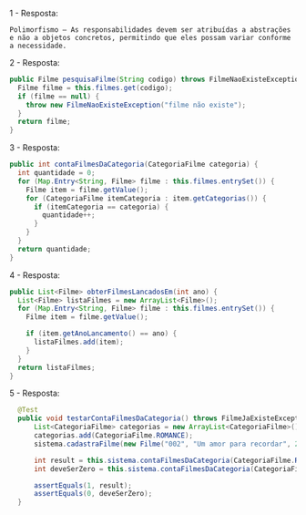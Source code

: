 
1 - Resposta: 

  `Polimorfismo — As responsabilidades devem ser atribuídas a abstrações e não a objetos concretos, permitindo que eles possam variar conforme a necessidade.`

2 - Resposta: 

  ```java
  public Filme pesquisaFilme(String codigo) throws FilmeNaoExisteException {
    Filme filme = this.filmes.get(codigo);
    if (filme == null) {
      throw new FilmeNaoExisteException("filme não existe");
    }
    return filme;
  }
  ```
3 - Resposta: 
  ```java
  public int contaFilmesDaCategoria(CategoriaFilme categoria) {
    int quantidade = 0;
    for (Map.Entry<String, Filme> filme : this.filmes.entrySet()) {
      Filme item = filme.getValue();
      for (CategoriaFilme itemCategoria : item.getCategorias()) {
        if (itemCategoria == categoria) {
          quantidade++;
        }
      }
    }
    return quantidade;
  }
  ```

4 - Resposta: 
  ```java
  public List<Filme> obterFilmesLancadosEm(int ano) {
    List<Filme> listaFilmes = new ArrayList<Filme>();
    for (Map.Entry<String, Filme> filme : this.filmes.entrySet()) {
      Filme item = filme.getValue();

      if (item.getAnoLancamento() == ano) {
        listaFilmes.add(item);
      }
    }
    return listaFilmes;
  }
  ```
5 - Resposta:
  ```java
    @Test
    public void testarContaFilmesDaCategoria() throws FilmeJaExisteException {
        List<CategoriaFilme> categorias = new ArrayList<CategoriaFilme>();
        categorias.add(CategoriaFilme.ROMANCE);
        sistema.cadastraFilme(new Filme("002", "Um amor para recordar", 2012, 136, categorias));

        int result = this.sistema.contaFilmesDaCategoria(CategoriaFilme.ROMANCE);
        int deveSerZero = this.sistema.contaFilmesDaCategoria(CategoriaFilme.TERROR);

        assertEquals(1, result);
        assertEquals(0, deveSerZero);
    }
  ```